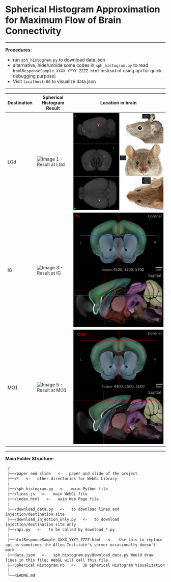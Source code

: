 # Spherical Histogram Approximation for Maximum Flow of Brain Connectivity

 ---------------------------

**Procedures:**

- run `sph_histogram.py` to download data.json
- alternative, hide/unhide some codes in `sph_histogram.py` to read `htmlResponseSample_XXXX_YYYY_ZZZZ.html` instead of using api for quick debugging purpose)
- Visit `localhost:80` to visualize data.json

----------------------------

Destination   | Spherical Histogram Result | Location in brain
------------- | ------------- | -------------
LGd | ![Image 1 - Result at LGd][1]  | ![Image 2 - Location of LGd][2]
IG  | ![Image 3 - Result at IG][3]   | ![Image 4 - Location of IG][4]
MO1 | ![Image 5 - Result at MO1][5]  | ![Image 6 - Location of MO1][6]

 ---------------------------
 **Main Folder Structure:**

     /
     ├──/paper and slide   <-   paper and slide of the project
     ├──/*   <-   other directories for WebGL Library
     |
     ├──/sph_histogram.py   <-   main Python file
     ├──/lines.js   <-   main WebGL file
     ├──/index.html   <-   main Web Page file
     |     
     ├──/download_data.py   <-   to download lines and injection/destination site
     ├──/download_injection_only.py   <-   to download injection/destination site only
     ├──/api.py   <-   to be called by download_*.py
     |          
     ├──htmlResponseSample_XXXX_YYYY_ZZZZ.html   <-   Use this to replace api as sometimes the Allen Institute's server occasionally doesn't work
     ├──data.json   <-   sph_histogram.py/download_data.py Would draw lines in this file; WebGL will call this file.
     ├──Spherical Histogram.nb   <-   3D Spherical Histogram Visualization
     |          
     └──README.md

[1]: https://github.com/lanstonchu/brain-connectivity/blob/main/images/lines_LGd.gif
[2]: https://github.com/lanstonchu/brain-connectivity/blob/main/images/mouse_brain.png
[3]: https://github.com/lanstonchu/brain-connectivity/blob/main/images/lines_IG.gif
[4]: https://github.com/lanstonchu/brain-connectivity/blob/main/images/Coronal_Sagittal_IG.PNG
[5]: https://github.com/lanstonchu/brain-connectivity/blob/main/images/lines_MO1.gif
[6]: https://github.com/lanstonchu/brain-connectivity/blob/main/images/Coronal_Sagittal_MO1.PNG
